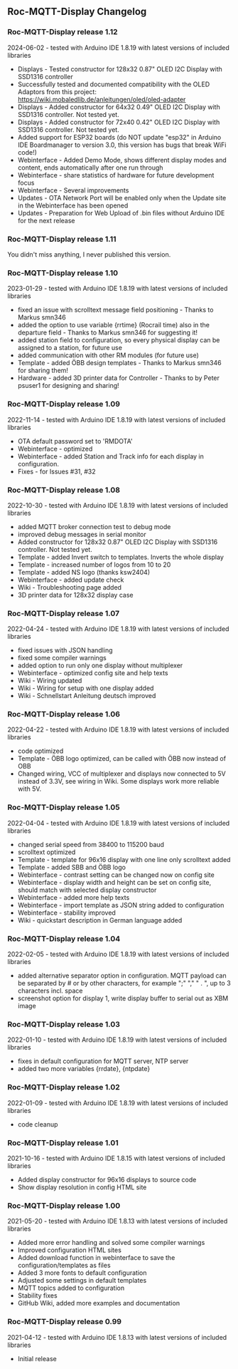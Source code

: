 ## Roc-MQTT-Display Changelog

### Roc-MQTT-Display release 1.12
2024-06-02 - tested with Arduino IDE 1.8.19 with latest versions of included libraries 

-   Displays - Tested constructor for 128x32 0.87" OLED I2C Display with SSD1316 controller
-   Successfully tested and documented compatibility with the OLED Adaptors from this project: https://wiki.mobaledlib.de/anleitungen/oled/oled-adapter
-   Displays - Added constructor for 64x32 0.49" OLED I2C Display with SSD1316 controller. Not tested yet.
-   Displays - Added constructor for 72x40 0.42" OLED I2C Display with SSD1316 controller. Not tested yet.
-   Added support for ESP32 boards (do NOT update "esp32" in Arduino IDE Boardmanager to version 3.0, this version has bugs that break WiFi code!)
-   Webinterface - Added Demo Mode, shows different display modes and content, ends automatically after one run through
-   Webinterface - share statistics of hardware for future development focus
-   Webinterface - Several improvements
-   Updates - OTA Network Port will be enabled only when the Update site in the Webinterface has been opened
-   Updates - Preparation for Web Upload of .bin files without Arduino IDE for the next release

### Roc-MQTT-Display release 1.11
You didn't miss anything, I never published this version.

### Roc-MQTT-Display release 1.10
2023-01-29 - tested with Arduino IDE 1.8.19 with latest versions of included libraries

-   fixed an issue with scrolltext message field positioning - Thanks to Markus smn346
-   added the option to use variable {rrtime} (Rocrail time) also in the departure field - Thanks to Markus smn346 for suggesting it!
-   added station field to configuration, so every physical display can be assigned to a station, for future use
-   added communication with other RM modules (for future use)
-   Template - added ÖBB design templates - Thanks to Markus smn346 for sharing them!
-   Hardware - added 3D printer data for Controller - Thanks to by Peter psuser1 for designing and sharing!

### Roc-MQTT-Display release 1.09
2022-11-14 - tested with Arduino IDE 1.8.19 with latest versions of included libraries

-   OTA default password set to 'RMDOTA'
-   Webinterface - optimized
-   Webinterface - added Station and Track info for each display in configuration.
-   Fixes - for Issues #31, #32

### Roc-MQTT-Display release 1.08
2022-10-30 - tested with Arduino IDE 1.8.19 with latest versions of included libraries

-   added MQTT broker connection test to debug mode
-   improved debug messages in serial monitor
-   Added constructor for 128x32 0.87" OLED I2C Display with SSD1316 controller. Not tested yet.
-   Template - added Invert switch to templates. Inverts the whole display
-   Template - increased number of logos from 10 to 20
-   Template - added NS logo (thanks ksw2404)
-   Webinterface - added update check
-   Wiki - Troubleshooting page added
-   3D printer data for 128x32 display case

### Roc-MQTT-Display release 1.07
2022-04-24 - tested with Arduino IDE 1.8.19 with latest versions of included libraries

-   fixed issues with JSON handling
-   fixed some compiler warnings
-   added option to run only one display without multiplexer
-   Webinterface - optimized config site and help texts
-   Wiki - Wiring updated
-   Wiki - Wiring for setup with one display added
-   Wiki - Schnellstart Anleitung deutsch improved

### Roc-MQTT-Display release 1.06
2022-04-22 - tested with Arduino IDE 1.8.19 with latest versions of included libraries

-   code optimized
-   Template - ÖBB logo optimized, can be called with ÖBB now instead of OBB
-   Changed wiring, VCC of multiplexer and displays now connected to 5V instead of 3.3V, see wiring in Wiki. Some displays work more reliable with 5V.

### Roc-MQTT-Display release 1.05
2022-04-04 - tested with Arduino IDE 1.8.19 with latest versions of included libraries

-   changed serial speed from 38400 to 115200 baud
-   scrolltext optimized
-   Template - template for 96x16 display with one line only scrolltext added
-   Template - added SBB and ÖBB logo
-   Webinterface - contrast setting can be changed now on config site
-   Webinterface - display width and height can be set on config site, should match with selected display constructor
-   Webinterface - added more help texts
-   Webinterface - import template as JSON string added to configuration
-   Webinterface - stability improved
-   Wiki - quickstart description in German language added

### Roc-MQTT-Display release 1.04
2022-02-05 - tested with Arduino IDE 1.8.19 with latest versions of included libraries

-   added alternative separator option in configuration. MQTT payload can be separated by # or by other characters, for example ";" "," " . ", up to 3 characters incl. space
-   screenshot option for display 1, write display buffer to serial out as XBM image

### Roc-MQTT-Display release 1.03
2022-01-10 - tested with Arduino IDE 1.8.19 with latest versions of included libraries

-   fixes in default configuration for MQTT server, NTP server
-   added two more variables {rrdate}, {ntpdate}

### Roc-MQTT-Display release 1.02
2022-01-09 - tested with Arduino IDE 1.8.19 with latest versions of included libraries

-   code cleanup

### Roc-MQTT-Display release 1.01
2021-10-16 - tested with Arduino IDE 1.8.15 with latest versions of included libraries

-   Added display constructor for 96x16 displays to source code
-   Show display resolution in config HTML site

### Roc-MQTT-Display release 1.00
2021-05-20 - tested with Arduino IDE 1.8.13 with latest versions of included libraries

-   Added more error handling and solved some compiler warnings
-   Improved configuration HTML sites
-   Added download function in webinterface to save the configuration/templates as files
-   Added 3 more fonts to default configuration
-   Adjusted some settings in default templates
-   MQTT topics added to configuration
-   Stability fixes
-   GitHub Wiki, added more examples and documentation  

### Roc-MQTT-Display release 0.99
2021-04-12 - tested with Arduino IDE 1.8.13 with latest versions of included libraries

-    Initial release  
